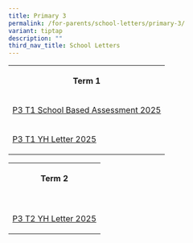 ```yaml
---
title: Primary 3
permalink: /for-parents/school-letters/primary-3/
variant: tiptap
description: ""
third_nav_title: School Letters
---
```

<table style="minWidth: 25px">
<colgroup>
<col>
</colgroup>
<tbody>
<tr>
<th rowspan="1" colspan="1">
<p>Term 1</p>
</th>
</tr>
<tr>
<td rowspan="1" colspan="1">
<p><a href="/files/2025 Assessment Letters/MPS_2025_T1_046_P3_Assessment_2025__Term_1_.pdf" rel="noopener nofollow" target="_blank">P3 T1 School Based Assessment 2025</a>
</p>
</td>
</tr>
<tr>
<td rowspan="1" colspan="1">
<p><a href="/files/2025 YH Letters/MPS_2025_T1___02c__P3_YH_Letter_and_COE__Final_.pdf" rel="noopener nofollow" target="_blank">P3 T1 YH Letter 2025</a>
</p>
</td>
</tr>
</tbody>
</table>
<table style="minWidth: 75px">
<colgroup>
<col>
<col>
<col>
</colgroup>
<tbody>
<tr>
<th rowspan="1" colspan="3">
<p>Term 2</p>
</th>
</tr>
<tr>
<td rowspan="1" colspan="3">
<p></p>
</td>
</tr>
<tr>
<td rowspan="1" colspan="3">
<p><a href="/files/2025 YH Letters/MPS_2025_T2___086c___P3_YH_Letter___COE.pdf" rel="noopener nofollow" target="_blank">P3 T2 YH Letter 2025</a>
</p>
</td>
</tr>
</tbody>
</table>
<p></p>